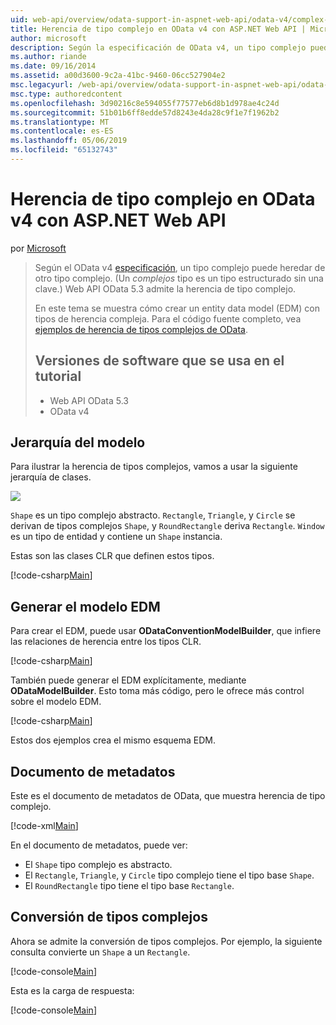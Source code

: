```yaml
---
uid: web-api/overview/odata-support-in-aspnet-web-api/odata-v4/complex-type-inheritance-in-odata-v4
title: Herencia de tipo complejo en OData v4 con ASP.NET Web API | Microsoft Docs
author: microsoft
description: Según la especificación de OData v4, un tipo complejo puede heredar de otro tipo complejo. (Un tipo complejo es un tipo estructurado sin una clave). API de Web...
ms.author: riande
ms.date: 09/16/2014
ms.assetid: a00d3600-9c2a-41bc-9460-06cc527904e2
msc.legacyurl: /web-api/overview/odata-support-in-aspnet-web-api/odata-v4/complex-type-inheritance-in-odata-v4
msc.type: authoredcontent
ms.openlocfilehash: 3d90216c8e594055f77577eb6d8b1d978ae4c24d
ms.sourcegitcommit: 51b01b6ff8edde57d8243e4da28c9f1e7f1962b2
ms.translationtype: MT
ms.contentlocale: es-ES
ms.lasthandoff: 05/06/2019
ms.locfileid: "65132743"
---
```

# <a name="complex-type-inheritance-in-odata-v4-with-aspnet-web-api"></a>Herencia de tipo complejo en OData v4 con ASP.NET Web API

por [Microsoft](https://github.com/microsoft)

> Según el OData v4 [especificación](http://www.odata.org/documentation/odata-version-4-0/), un tipo complejo puede heredar de otro tipo complejo. (Un *complejos* tipo es un tipo estructurado sin una clave.) Web API OData 5.3 admite la herencia de tipo complejo.
> 
> En este tema se muestra cómo crear un entity data model (EDM) con tipos de herencia compleja. Para el código fuente completo, vea [ejemplos de herencia de tipos complejos de OData](http://aspnet.codeplex.com/sourcecontrol/latest#Samples/WebApi/OData/v4/ODataComplexTypeInheritanceSample/ReadMe.txt).
> 
> ## <a name="software-versions-used-in-the-tutorial"></a>Versiones de software que se usa en el tutorial
> 
> 
> - Web API OData 5.3
> - OData v4

## <a name="model-hierarchy"></a>Jerarquía del modelo

Para ilustrar la herencia de tipos complejos, vamos a usar la siguiente jerarquía de clases.

![](complex-type-inheritance-in-odata-v4/_static/image1.png)

`Shape` es un tipo complejo abstracto. `Rectangle`, `Triangle`, y `Circle` se derivan de tipos complejos `Shape`, y `RoundRectangle` deriva `Rectangle`. `Window` es un tipo de entidad y contiene un `Shape` instancia.

Estas son las clases CLR que definen estos tipos.

[!code-csharp[Main](complex-type-inheritance-in-odata-v4/samples/sample1.cs)]

## <a name="build-the-edm-model"></a>Generar el modelo EDM

Para crear el EDM, puede usar **ODataConventionModelBuilder**, que infiere las relaciones de herencia entre los tipos CLR.

[!code-csharp[Main](complex-type-inheritance-in-odata-v4/samples/sample2.cs)]

También puede generar el EDM explícitamente, mediante **ODataModelBuilder**. Esto toma más código, pero le ofrece más control sobre el modelo EDM.

[!code-csharp[Main](complex-type-inheritance-in-odata-v4/samples/sample3.cs)]

Estos dos ejemplos crea el mismo esquema EDM.

## <a name="metadata-document"></a>Documento de metadatos

Este es el documento de metadatos de OData, que muestra herencia de tipo complejo.

[!code-xml[Main](complex-type-inheritance-in-odata-v4/samples/sample4.xml?highlight=13,17,25,30)]

En el documento de metadatos, puede ver:

- El `Shape` tipo complejo es abstracto.
- El `Rectangle`, `Triangle`, y `Circle` tipo complejo tiene el tipo base `Shape`.
- El `RoundRectangle` tipo tiene el tipo base `Rectangle`.

## <a name="casting-complex-types"></a>Conversión de tipos complejos

Ahora se admite la conversión de tipos complejos. Por ejemplo, la siguiente consulta convierte un `Shape` a un `Rectangle`.

[!code-console[Main](complex-type-inheritance-in-odata-v4/samples/sample5.cmd)]

Esta es la carga de respuesta:

[!code-console[Main](complex-type-inheritance-in-odata-v4/samples/sample6.cmd)]
